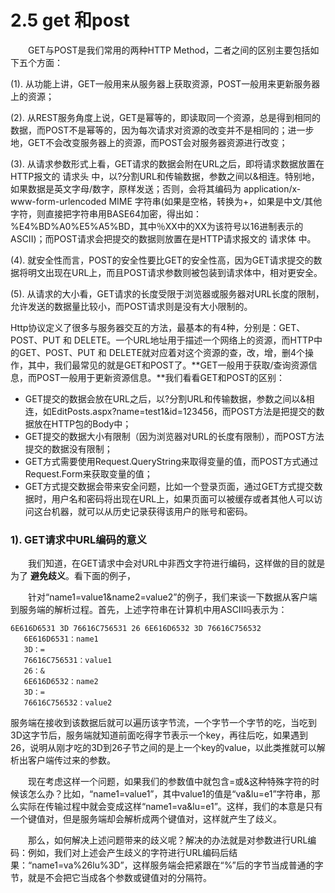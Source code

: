 # 2.5 get 和post

　　GET与POST是我们常用的两种HTTP Method，二者之间的区别主要包括如下五个方面：

\(1\). 从功能上讲，GET一般用来从服务器上获取资源，POST一般用来更新服务器上的资源；

\(2\). 从REST服务角度上说，GET是幂等的，即读取同一个资源，总是得到相同的数据，而POST不是幂等的，因为每次请求对资源的改变并不是相同的；进一步地，GET不会改变服务器上的资源，而POST会对服务器资源进行改变；

\(3\). 从请求参数形式上看，GET请求的数据会附在URL之后，即将请求数据放置在HTTP报文的 请求头 中，以?分割URL和传输数据，参数之间以&相连。特别地，如果数据是英文字母/数字，原样发送；否则，会将其编码为 application/x-www-form-urlencoded MIME 字符串\(如果是空格，转换为+，如果是中文/其他字符，则直接把字符串用BASE64加密，得出如：%E4%BD%A0%E5%A5%BD，其中％XX中的XX为该符号以16进制表示的ASCII\)；而POST请求会把提交的数据则放置在是HTTP请求报文的 请求体 中。

\(4\). 就安全性而言，POST的安全性要比GET的安全性高，因为GET请求提交的数据将明文出现在URL上，而且POST请求参数则被包装到请求体中，相对更安全。

\(5\). 从请求的大小看，GET请求的长度受限于浏览器或服务器对URL长度的限制，允许发送的数据量比较小，而POST请求则是没有大小限制的。

 Http协议定义了很多与服务器交互的方法，最基本的有4种，分别是：GET、POST、PUT 和 DELETE。一个URL地址用于描述一个网络上的资源，而HTTP中的GET、POST、PUT 和 DELETE就对应着对这个资源的查，改，增，删4个操作，其中，我们最常见的就是GET和POST了。**GET一般用于获取/查询资源信息，而POST一般用于更新资源信息。**我们看看GET和POST的区别：

* GET提交的数据会放在URL之后，以?分割URL和传输数据，参数之间以&相连，如EditPosts.aspx?name=test1&id=123456，而POST方法是把提交的数据放在HTTP包的Body中；
* GET提交的数据大小有限制（因为浏览器对URL的长度有限制），而POST方法提交的数据没有限制；
* GET方式需要使用Request.QueryString来取得变量的值，而POST方式通过Request.Form来获取变量的值；
* GET方式提交数据会带来安全问题，比如一个登录页面，通过GET方式提交数据时，用户名和密码将出现在URL上，如果页面可以被缓存或者其他人可以访问这台机器，就可以从历史记录获得该用户的账号和密码。

### 1\). GET请求中URL编码的意义

　　我们知道，在GET请求中会对URL中非西文字符进行编码，这样做的目的就是为了 **避免歧义**。看下面的例子，

　　针对“name1=value1&name2=value2”的例子，我们来谈一下数据从客户端到服务端的解析过程。首先，上述字符串在计算机中用ASCII吗表示为：

```text
6E616D6531 3D 76616C756531 26 6E616D6532 3D 76616C756532
   6E616D6531：name1 
   3D：= 
   76616C756531：value1 
   26：&
   6E616D6532：name2 
   3D：= 
   76616C756532：value2 
```

服务端在接收到该数据后就可以遍历该字节流，一个字节一个字节的吃，当吃到3D这字节后，服务端就知道前面吃得字节表示一个key，再往后吃，如果遇到26，说明从刚才吃的3D到26子节之间的是上一个key的value，以此类推就可以解析出客户端传过来的参数。

　　现在考虑这样一个问题，如果我们的参数值中就包含=或&这种特殊字符的时候该怎么办？比如，“name1=value1”，其中value1的值是“va&lu=e1”字符串，那么实际在传输过程中就会变成这样“name1=va&lu=e1”。这样，我们的本意是只有一个键值对，但是服务端却会解析成两个键值对，这样就产生了歧义。

　　那么，如何解决上述问题带来的歧义呢？解决的办法就是对参数进行URL编码：例如，我们对上述会产生歧义的字符进行URL编码后结果：“name1=va%26lu%3D”，这样服务端会把紧跟在“%”后的字节当成普通的字节，就是不会把它当成各个参数或键值对的分隔符。

